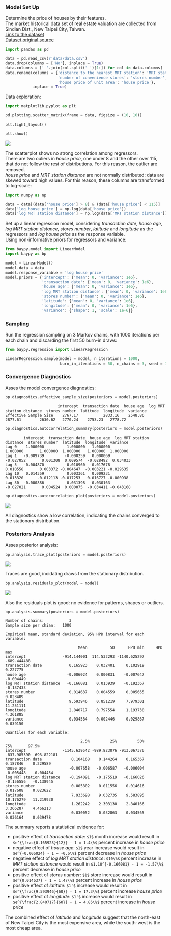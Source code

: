 ### Model Set Up

Determine the price of houses by their features.  
The market historical data set of real estate valuation are collected 
from Sindian Dist., New Taipei City, Taiwan.  
[Link to the dataset](https://github.com/AndreaBlengino/baypy/blob/master/examples/real_estate/data/data.csv)  
[Dataset original source](https://archive.ics.uci.edu/dataset/477/real+estate+valuation+data+set)

```python
import pandas as pd

data = pd.read_csv(r'data/data.csv')
data.drop(columns = ['No'], inplace = True)
data.columns = [' '.join(col.split(' ')[1:]) for col in data.columns]
data.rename(columns = {'distance to the nearest MRT station': 'MRT station distance',
                       'number of convenience stores': 'stores number',
                       'house price of unit area': 'house price'},
            inplace = True)
```

Data exploration:

```python
import matplotlib.pyplot as plt

pd.plotting.scatter_matrix(frame = data, figsize = (10, 10))

plt.tight_layout()

plt.show()
```

![](images/original_data.png)

The scatterplot shows no strong correlation among regressors.   
There are two ouliers in *house price*, one under 8 and the other over 
115, that do not follow the rest of distributions. For this reason, the
outlier are removed.  
*house price* and *MRT station distance* are not normally distributed: 
data are skewed toward high values. For this reason, these columns are 
transformed to log-scale:

```python
import numpy as np

data = data[(data['house price'] > 8) & (data['house price'] < 115)]
data['log house price'] = np.log(data['house price'])
data['log MRT station distance'] = np.log(data['MRT station distance'])
```

Set up a linear regression model, considering *transaction date*, 
*house age*, *log MRT station distance*, *stores number*, *latitude* and
*longitude* as the regressors and *log house price* as the response 
variable.  
Using non-informative priors for regressors and variance:

```python
from baypy.model import LinearModel
import baypy as bp

model = LinearModel()
model.data = data
model.response_variable = 'log house price'
model.priors = {'intercept': {'mean': 0, 'variance': 1e6},
                'transaction date': {'mean': 0, 'variance': 1e6},
                'house age': {'mean': 0, 'variance': 1e6},
                'log MRT station distance': {'mean': 0, 'variance': 1e6},
                'stores number': {'mean': 0, 'variance': 1e6},
                'latitude': {'mean': 0, 'variance': 1e6},
                'longitude': {'mean': 0, 'variance': 1e6},
                'variance': {'shape': 1, 'scale': 1e-6}}
```

### Sampling

Run the regression sampling on 3 Markov chains, with 1000 iterations per 
each chain and discarding the first 50 burn-in draws:

```python
from baypy.regression import LinearRegression

LinearRegression.sample(model = model, n_iterations = 1000, 
                        burn_in_iterations = 50, n_chains = 3, seed = 137)
```

### Convergence Diagnostics

Asses the model convergence diagnostics:

```python
bp.diagnostics.effective_sample_size(posteriors = model.posteriors)
```

```text
                       intercept  transaction date  house age  log MRT station distance  stores number  latitude  longitude  variance
Effective Sample Size    2767.17           2833.16    2548.86                   2877.61        2630.62   2770.24    2753.23   2778.72
```

```python
bp.diagnostics.autocorrelation_summary(posteriors = model.posteriors)
```

```text
        intercept  transaction date  house age  log MRT station distance  stores number  latitude  longitude  variance
Lag 0    1.000000          1.000000   1.000000                  1.000000       1.000000  1.000000   1.000000  1.000000
Lag 1   -0.009739         -0.000259   0.000069                 -0.027052       0.001308  0.009574  -0.028492  0.034033
Lag 5   -0.004870         -0.010960  -0.017678                  0.010558       0.003372 -0.004647  -0.003221 -0.029635
Lag 10   0.014359          0.003361   0.009231                  0.013320      -0.012113 -0.017253   0.016727 -0.000938
Lag 30  -0.000886          0.031398  -0.030163                 -0.027021       0.004524  0.000075  -0.034411 -0.043168
```

```python
bp.diagnostics.autocorrelation_plot(posteriors = model.posteriors)
```

![](images/autocorrelation_plot.png)

All diagnostics show a low correlation, indicating the chains 
converged to the stationary distribution.

### Posteriors Analysis

Asses posterior analysis:

```python
bp.analysis.trace_plot(posteriors = model.posteriors)
```

![](images/trace_plot.png)

Traces are good, incidating draws from the stationary distribution.

```python
bp.analysis.residuals_plot(model = model)
```

![](images/residuals_plot.png)

Also the residuals plot is good: no evidence for patterns, shapes or 
outliers.

```python
bp.analysis.summary(posteriors = model.posteriors)
```

```text
Number of chains:           3
Sample size per chian:   1000

Empirical mean, standard deviation, 95% HPD interval for each variable:

                                Mean          SD      HPD min     HPD max
intercept                -914.144001  114.532293 -1140.625297 -689.444488
transaction date            0.165923    0.032401     0.102919    0.227775
house age                  -0.006024    0.000831    -0.007647   -0.004449
log MRT station distance   -0.166081    0.013939    -0.192367   -0.137433
stores number               0.014637    0.004559     0.005655    0.023409
latitude                    9.593946    0.851219     7.979301   11.251111
longitude                   2.840717    0.797554     1.193730    4.361885
variance                    0.034584    0.002446     0.029867    0.039150

Quantiles for each variable:

                                 2.5%         25%         50%         75%       97.5%
intercept                -1145.639542 -989.823076 -913.067376 -837.985390 -693.822181
transaction date             0.104168    0.144264    0.165367    0.187846    0.229589
house age                   -0.007658   -0.006587   -0.006004   -0.005448   -0.004454
log MRT station distance    -0.194091   -0.175519   -0.166026   -0.156556   -0.138945
stores number                0.005802    0.011556    0.014616    0.017608    0.023622
latitude                     7.933698    9.032735    9.583895   10.176279   11.219930
longitude                    1.262242    2.303130    2.840166    3.366287    4.466213
variance                     0.030052    0.032863    0.034565    0.036164    0.039478
```

The summary reports a statistical evidence for:

- positive effect of *transaction date*: `$1$` month increase would 
result in `$e^{\frac{0.165923}{12}} - 1 = 1.4\%$` percent increase in 
*house price*
- negative effect of *house age*: `$1$` year increase would result
in `$e^{-0.006024} - 1 = -0.6\%$` percent decrease in *house price*
- negative effect of *log MRT station distance*: `$10\%$` percent 
increase in *MRT station distance* would result in 
`$1.10^{-0.166081} - 1 = -1.57\%$` percent decrease in *house price*
- positive effect of *stores number*: `$1$` store increase would 
result in `$e^{0.014637} - 1 = 1.47\%$` percent increase in 
*house price*
- positive effect of *latitute*: `$1'$` increase would result in 
`$e^{\frac{9.593946}{60}} - 1 = 17.3\%$` percent increase *house price*
- positive effect of *longitude*: `$1'$` increase would result in 
`$e^{\frac{2.840717}{60}} - 1 = 4.85\%$` percent increase in *house 
price*

The combined effect of *latitude* and *longitude* suggest that the 
north-east of New Taipei City is the most expensive area, while the
south-west is the most cheap area.
